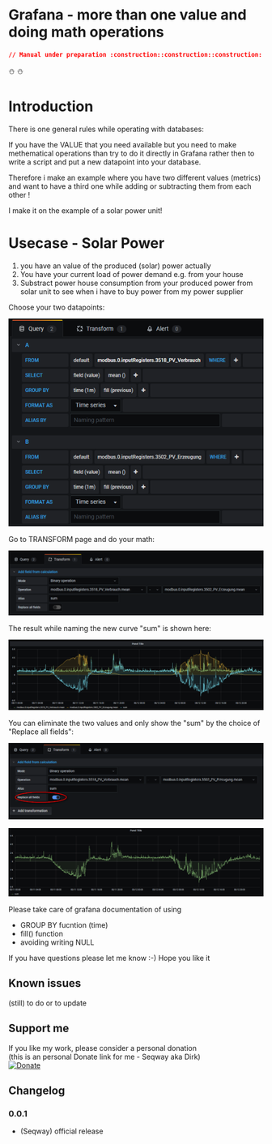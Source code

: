 # **Grafana - more than one value and doing math operations**

```json
// Manual under preparation :construction::construction::construction:
```
:snowman: :snowman:
# **Introduction**

There is one general rules while operating with databases:

If you have the VALUE that you need available but you need to make methematical operations than try to do it directly in Grafana rather then to write a script and put a new datapoint into your database.

Therefore i make an example where you have two different values (metrics) and want to have a third one while adding or subtracting them from each other !

I make it on the example of a solar power unit!

# **Usecase - Solar Power**

1. you have an value of the produced (solar) power actually
2. You have your current load of power demand e.g. from your house
3. Substract power house consumption from your produced power from solar unit to see when i have to buy power from my power supplier

Choose your two datapoints:

![](Pics/twovalues.png)

Go to TRANSFORM page and do your math:

![](Pics/01_Transform.png)

The result while naming the new curve "sum" is shown here:

![](Pics/01_Transform_result.png)

You can eliminate the two values and only show the "sum" by the choice of "Replace all fields":

![](Pics/02_Transform.png)

![](Pics/02_Transform_result.png)

Please take care of grafana documentation of using 

+ GROUP BY fucntion (time)
+ fill() function
+ avoiding writing NULL

If you have questions please let me know :-) Hope you like it

## Known issues

(still) to do or to update

## Support me
If you like my work, please consider a personal donation  
(this is an personal Donate link for me - Seqway aka Dirk)  
[![Donate](https://raw.githubusercontent.com/iobroker-community-adapters/ioBroker.sourceanalytix/master/admin/button.png)](http://paypal.me/Seqway)

## Changelog

### 0.0.1
* (Seqway) official release
